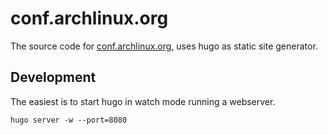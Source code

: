 # conf.archlinux.org

The source code for [conf.archlinux.org](https://conf.archlinux.org), uses hugo
as static site generator.

## Development

The easiest is to start hugo in watch mode running a webserver.

```
hugo server -w --port=8080
```

